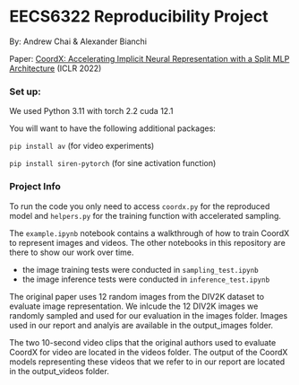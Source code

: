 # EECS6322 Reproducibility Project

By: Andrew Chai & Alexander Bianchi

Paper: [CoordX: Accelerating Implicit Neural Representation with a Split MLP Architecture](https://openreview.net/forum?id=oAy7yPmdNz) (ICLR 2022)

### Set up:
We used Python 3.11 with torch 2.2 cuda 12.1

You will want to have the following additional packages:

`pip install av` (for video experiments)

`pip install siren-pytorch` (for sine activation function)

### Project Info

To run the code you only need to access `coordx.py` for the reproduced model and `helpers.py` for the training function with accelerated sampling.

The `example.ipynb` notebook contains a walkthrough of how to train CoordX to represent images and videos. The other notebooks in this repository are there to show our work over time.
* the image training tests were conducted in `sampling_test.ipynb`
* the image inference tests were conducted in `inference_test.ipynb`

The original paper uses 12 random images from the DIV2K dataset to evaluate image representation. We inlcude the 12 DIV2K images we randomly sampled and used for our evaluation in the images folder. Images used in our report and analyis are available in the output_images folder. 

The two 10-second video clips that the original authors used to evaluate CoordX for video are located in the videos folder. The output of the CoordX models representing these videos that we refer to in our report are located in the output_videos folder.